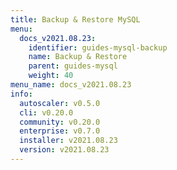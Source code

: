 ```yaml
---
title: Backup & Restore MySQL
menu:
  docs_v2021.08.23:
    identifier: guides-mysql-backup
    name: Backup & Restore
    parent: guides-mysql
    weight: 40
menu_name: docs_v2021.08.23
info:
  autoscaler: v0.5.0
  cli: v0.20.0
  community: v0.20.0
  enterprise: v0.7.0
  installer: v2021.08.23
  version: v2021.08.23
---
```


